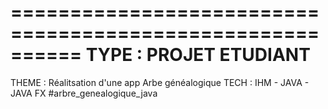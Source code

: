 ==========================================================
TYPE : PROJET ETUDIANT 
==========================================================
THEME : Réalitsation d'une app Arbe généalogique 
TECH : IHM - JAVA - JAVA FX
#arbre_genealogique_java

